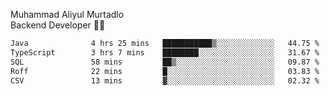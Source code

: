 Muhammad Aliyul Murtadlo
<br>
Backend Developer 👨‍💻
<br>
<!--START_SECTION:waka-->

```txt
Java              4 hrs 25 mins   ███████████▒░░░░░░░░░░░░░   44.75 %
TypeScript        3 hrs 7 mins    ████████░░░░░░░░░░░░░░░░░   31.67 %
SQL               58 mins         ██▒░░░░░░░░░░░░░░░░░░░░░░   09.87 %
Roff              22 mins         █░░░░░░░░░░░░░░░░░░░░░░░░   03.83 %
CSV               13 mins         ▓░░░░░░░░░░░░░░░░░░░░░░░░   02.32 %
```

<!--END_SECTION:waka-->
